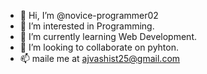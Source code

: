 - 👋 Hi, I’m @novice-programmer02
- 👀 I’m interested in Programming.
- 🌱 I’m currently learning Web Development.
- 💞️ I’m looking to collaborate on pyhton.
- 📫 maile me at ajvashist25@gmail.com

<!---
novice-programmer02/novice-programmer02 is a ✨ special ✨ repository because its `README.md` (this file) appears on your GitHub profile.
You can click the Preview link to take a look at your changes.
--->
